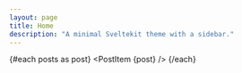 ```yaml
---
layout: page
title: Home
description: "A minimal Sveltekit theme with a sidebar."
---
```


<script context="module">
  export const load = async ({ stuff }) => {
    const { posts } = stuff;

    return {
      props: {
        posts,
      },
    };
  };
</script>

<script>
  import PostItem from "$lib/components/PostItem.svelte";
  import Seo from "$lib/components/Seo.svelte";
  import { siteTitle, siteDescription } from "$lib/constants";
  export let posts;
</script>

{#each posts as post}
<PostItem {post} />
{/each}
